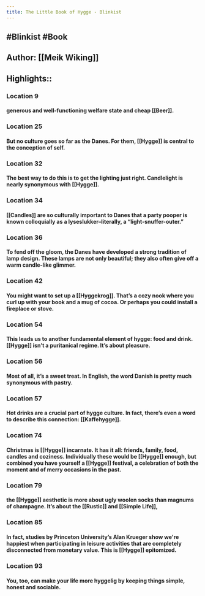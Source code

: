 ```yaml
---
title: The Little Book of Hygge - Blinkist
---
```


## #Blinkist #Book

## Author: [[Meik Wiking]]

## Highlights::
### Location 9
#### generous and well-functioning welfare state and cheap [[Beer]].

### Location 25
#### But no culture goes so far as the Danes. For them, [[Hygge]] is central to the conception of self.

### Location 32
#### The best way to do this is to get the lighting just right. Candlelight is nearly synonymous with [[Hygge]].

### Location 34
#### [[Candles]] are so culturally important to Danes that a party pooper is known colloquially as a lyseslukker–literally, a “light-snuffer-outer.”

### Location 36
#### To fend off the gloom, the Danes have developed a strong tradition of lamp design. These lamps are not only beautiful; they also often give off a warm candle-like glimmer.

### Location 42
#### You might want to set up a [[Hyggekrog]]. That’s a cozy nook where you curl up with your book and a mug of cocoa. Or perhaps you could install a fireplace or stove.

### Location 54
#### This leads us to another fundamental element of hygge: food and drink. [[Hygge]] isn’t a puritanical regime. It’s about pleasure.

### Location 56
#### Most of all, it’s a sweet treat. In English, the word Danish is pretty much synonymous with pastry.

### Location 57
#### Hot drinks are a crucial part of hygge culture. In fact, there’s even a word to describe this connection: [[Kaffehygge]].

### Location 74
#### Christmas is [[Hygge]] incarnate. It has it all: friends, family, food, candles and coziness. Individually these would be [[Hygge]] enough, but combined you have yourself a [[Hygge]] festival, a celebration of both the moment and of merry occasions in the past.

### Location 79
#### the [[Hygge]] aesthetic is more about ugly woolen socks than magnums of champagne. It’s about the [[Rustic]] and [[Simple Life]],

### Location 85
#### In fact, studies by Princeton University’s Alan Krueger show we're happiest when participating in leisure activities that are completely disconnected from monetary value. This is [[Hygge]] epitomized.

### Location 93
#### You, too, can make your life more hyggelig by keeping things simple, honest and sociable.
